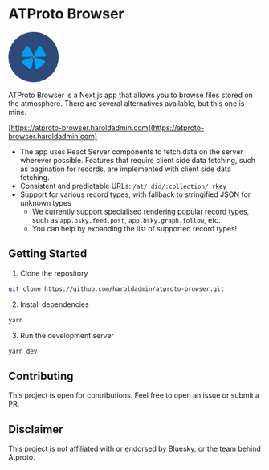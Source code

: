 # ATProto Browser

<img src="public/atproto-browser.svg" alt="ATProto Browser" width="100" />

ATProto Browser is a Next.js app that allows you to browse files stored on the atmosphere.
There are several alternatives available, but this one is mine.

[https://atproto-browser.haroldadmin.com](https://atproto-browser.haroldadmin.com)

- The app uses React Server components to fetch data on the server wherever possible. Features that require client side data fetching, such as pagination for records, are implemented with client side data fetching.
- Consistent and predictable URLs: `/at/:did/:collection/:rkey`
- Support for various record types, with fallback to stringified JSON for unknown types
  - We currently support specialised rendering popular record types, such as `app.bsky.feed.post`, `app.bsky.graph.follow`, etc.
  - You can help by expanding the list of supported record types!

## Getting Started

1. Clone the repository

```bash
git clone https://github.com/haroldadmin/atproto-browser.git
```

2. Install dependencies

```bash
yarn
```

3. Run the development server

```bash
yarn dev
```

## Contributing

This project is open for contributions. Feel free to open an issue or submit a PR.

## Disclaimer

This project is not affiliated with or endorsed by Bluesky, or the team behind Atproto.

